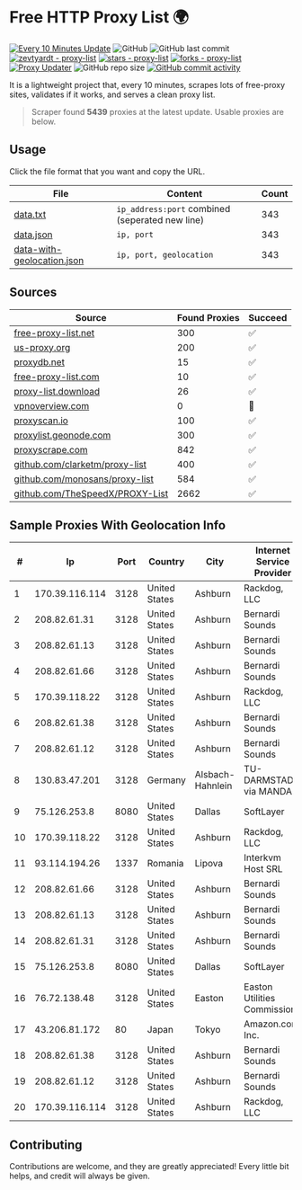 
# Free HTTP Proxy List 🌍

[![Every 10 Minutes Update](https://github.com/mertguvencli/http-proxy-list/actions/workflows/main.yml/badge.svg?branch=main)](https://github.com/mertguvencli/http-proxy-list/actions/workflows/main.yml)
![GitHub](https://img.shields.io/github/license/mertguvencli/http-proxy-list)
![GitHub last commit](https://img.shields.io/github/last-commit/mertguvencli/http-proxy-list)
[![zevtyardt - proxy-list](https://img.shields.io/static/v1?label=zevtyardt&message=proxy-list&color=blue&logo=github)](https://github.com/zevtyardt/proxy-list "Go to GitHub repo")
[![stars - proxy-list](https://img.shields.io/github/stars/zevtyardt/proxy-list?style=social)](https://github.com/zevtyardt/proxy-list)
[![forks - proxy-list](https://img.shields.io/github/forks/zevtyardt/proxy-list?style=social)](https://github.com/zevtyardt/proxy-list)
[![Proxy Updater](https://github.com/zevtyardt/proxy-list/workflows/Proxy%20Updater/badge.svg)](https://github.com/zevtyardt/proxy-list/actions?query=workflow:"Proxy+Updater")
![GitHub repo size](https://img.shields.io/github/repo-size/zevtyardt/proxy-list)
[![GitHub commit activity](https://img.shields.io/github/commit-activity/m/zevtyardt/proxy-list?logo=commits)](https://github.com/zevtyardt/proxy-list/commits/main)

It is a lightweight project that, every 10 minutes, scrapes lots of free-proxy sites, validates if it works, and serves a clean proxy list.

> Scraper found **5439** proxies at the latest update. Usable proxies are below.

## Usage

Click the file format that you want and copy the URL.

|File|Content|Count|
|----|-------|-----|
|[data.txt](https://raw.githubusercontent.com/mertguvencli/http-proxy-list/main/proxy-list/data.txt)|`ip_address:port` combined (seperated new line)|343|
|[data.json](https://raw.githubusercontent.com/mertguvencli/http-proxy-list/main/proxy-list/data.json)|`ip, port`|343|
|[data-with-geolocation.json](https://raw.githubusercontent.com/mertguvencli/http-proxy-list/main/proxy-list/data-with-geolocation.json)|`ip, port, geolocation`|343|

## Sources

|Source|Found Proxies|Succeed|
|------|-------------|-------|
|[free-proxy-list.net](https://free-proxy-list.net)|300|✅|
|[us-proxy.org](https://www.us-proxy.org)|200|✅|
|[proxydb.net](http://proxydb.net)|15|✅|
|[free-proxy-list.com](https://free-proxy-list.com/?page=&port=&type%5B%5D=http&type%5B%5D=https&up_time=0&search=Search)|10|✅|
|[proxy-list.download](https://www.proxy-list.download/HTTP)|26|✅|
|[vpnoverview.com](https://vpnoverview.com/privacy/anonymous-browsing/free-proxy-servers)|0|🚫|
|[proxyscan.io](https://www.proxyscan.io)|100|✅|
|[proxylist.geonode.com](https://proxylist.geonode.com/api/proxy-list?limit=300&page=1&sort_by=lastChecked&sort_type=desc&protocols=http,https)|300|✅|
|[proxyscrape.com](https://api.proxyscrape.com/v2/?request=displayproxies&protocol=http&timeout=10000&country=all&ssl=all&anonymity=all)|842|✅|
|[github.com/clarketm/proxy-list](https://raw.githubusercontent.com/clarketm/proxy-list/master/proxy-list-raw.txt)|400|✅|
|[github.com/monosans/proxy-list](https://raw.githubusercontent.com/monosans/proxy-list/main/proxies/http.txt)|584|✅|
|[github.com/TheSpeedX/PROXY-List](https://raw.githubusercontent.com/TheSpeedX/PROXY-List/master/http.txt)|2662|✅|


## Sample Proxies With Geolocation Info

|#|Ip|Port|Country|City|Internet Service Provider|
|-|--|----|-------|----|-------------------------|
|1|170.39.116.114|3128|United States|Ashburn|Rackdog, LLC|
|2|208.82.61.31|3128|United States|Ashburn|Bernardi Sounds|
|3|208.82.61.13|3128|United States|Ashburn|Bernardi Sounds|
|4|208.82.61.66|3128|United States|Ashburn|Bernardi Sounds|
|5|170.39.118.22|3128|United States|Ashburn|Rackdog, LLC|
|6|208.82.61.38|3128|United States|Ashburn|Bernardi Sounds|
|7|208.82.61.12|3128|United States|Ashburn|Bernardi Sounds|
|8|130.83.47.201|3128|Germany|Alsbach-Hahnlein|TU-DARMSTADT via MANDA|
|9|75.126.253.8|8080|United States|Dallas|SoftLayer|
|10|170.39.118.22|3128|United States|Ashburn|Rackdog, LLC|
|11|93.114.194.26|1337|Romania|Lipova|Interkvm Host SRL|
|12|208.82.61.66|3128|United States|Ashburn|Bernardi Sounds|
|13|208.82.61.13|3128|United States|Ashburn|Bernardi Sounds|
|14|208.82.61.31|3128|United States|Ashburn|Bernardi Sounds|
|15|75.126.253.8|8080|United States|Dallas|SoftLayer|
|16|76.72.138.48|3128|United States|Easton|Easton Utilities Commission|
|17|43.206.81.172|80|Japan|Tokyo|Amazon.com, Inc.|
|18|208.82.61.38|3128|United States|Ashburn|Bernardi Sounds|
|19|208.82.61.12|3128|United States|Ashburn|Bernardi Sounds|
|20|170.39.116.114|3128|United States|Ashburn|Rackdog, LLC|



## Contributing

Contributions are welcome, and they are greatly appreciated! Every
little bit helps, and credit will always be given.

